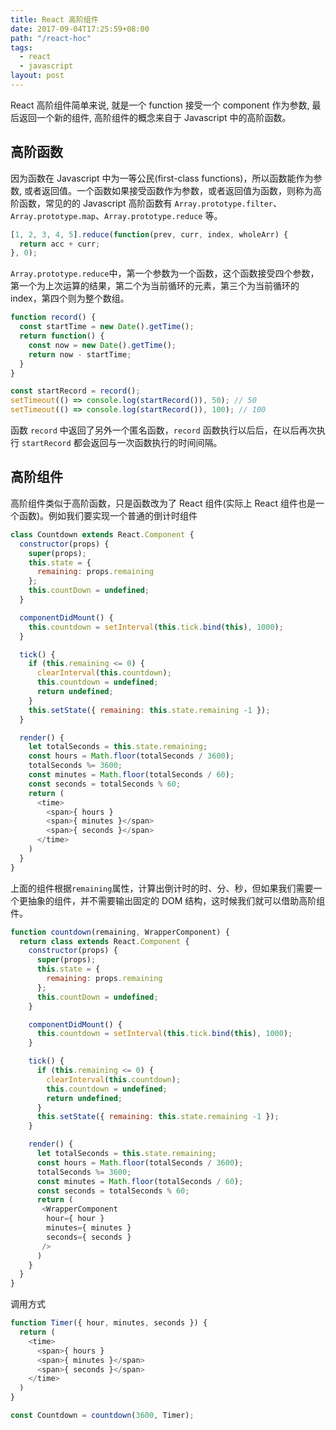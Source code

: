 ```yaml
---
title: React 高阶组件
date: 2017-09-04T17:25:59+08:00
path: "/react-hoc"
tags:
  - react
  - javascript
layout: post
---
```


React 高阶组件简单来说, 就是一个 function 接受一个 component 作为参数, 最后返回一个新的组件, 高阶组件的概念来自于 Javascript 中的高阶函数。<!--more-->

## 高阶函数

因为函数在 Javascript 中为一等公民(first-class functions)，所以函数能作为参数, 或者返回值。一个函数如果接受函数作为参数，或者返回值为函数，则称为高阶函数，常见的的 Javascript 高阶函数有 `Array.prototype.filter`、`Array.prototype.map`、`Array.prototype.reduce` 等。

```javascript
[1, 2, 3, 4, 5].reduce(function(prev, curr, index, wholeArr) {
  return acc + curr;
}, 0);
```

`Array.prototype.reduce`中，第一个参数为一个函数，这个函数接受四个参数，第一个为上次运算的结果，第二个为当前循环的元素，第三个为当前循环的 index，第四个则为整个数组。

```javascript
function record() {
  const startTime = new Date().getTime();
  return function() {
    const now = new Date().getTime();
    return now - startTime;
  }
}

const startRecord = record();
setTimeout(() => console.log(startRecord()), 50); // 50
setTimeout(() => console.log(startRecord()), 100); // 100
```

函数 `record` 中返回了另外一个匿名函数，`record` 函数执行以后后，在以后再次执行 `startRecord` 都会返回与一次函数执行的时间间隔。

## 高阶组件

高阶组件类似于高阶函数，只是函数改为了 React 组件(实际上 React 组件也是一个函数)。例如我们要实现一个普通的倒计时组件

```javascript
class Countdown extends React.Component {
  constructor(props) {
    super(props);
    this.state = {
      remaining: props.remaining
    };
    this.countDown = undefined;
  }

  componentDidMount() {
    this.countdown = setInterval(this.tick.bind(this), 1000);
  }

  tick() {
    if (this.remaining <= 0) {
      clearInterval(this.countdown);
      this.countdown = undefined;
      return undefined;
    }
    this.setState({ remaining: this.state.remaining -1 });
  }

  render() {
    let totalSeconds = this.state.remaining;
    const hours = Math.floor(totalSeconds / 3600);
    totalSeconds %= 3600;
    const minutes = Math.floor(totalSeconds / 60);
    const seconds = totalSeconds % 60;
    return (
      <time>
        <span>{ hours }
        <span>{ minutes }</span>
        <span>{ seconds }</span>
      </time>
    )
  }
}
```

上面的组件根据`remaining`属性，计算出倒计时的时、分、秒，但如果我们需要一个更抽象的组件，并不需要输出固定的 DOM 结构，这时候我们就可以借助高阶组件。

```javascript
function countdown(remaining, WrapperComponent) {
  return class extends React.Component {
    constructor(props) {
      super(props);
      this.state = {
        remaining: props.remaining
      };
      this.countDown = undefined;
    }

    componentDidMount() {
      this.countdown = setInterval(this.tick.bind(this), 1000);
    }

    tick() {
      if (this.remaining <= 0) {
        clearInterval(this.countdown);
        this.countdown = undefined;
        return undefined;
      }
      this.setState({ remaining: this.state.remaining -1 });
    }

    render() {
      let totalSeconds = this.state.remaining;
      const hours = Math.floor(totalSeconds / 3600);
      totalSeconds %= 3600;
      const minutes = Math.floor(totalSeconds / 60);
      const seconds = totalSeconds % 60;
      return (
       <WrapperComponent
        hour={ hour }
        minutes={ minutes }
        seconds={ seconds }
       />
      )
    }
  }
}
```

调用方式

```javascript
function Timer({ hour, minutes, seconds }) {
  return (
    <time>
      <span>{ hours }
      <span>{ minutes }</span>
      <span>{ seconds }</span>
    </time>
  )
}

const Countdown = countdown(3600, Timer);
```